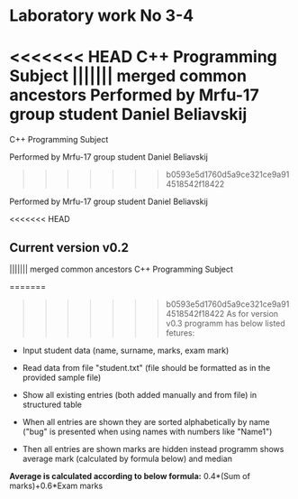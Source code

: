 # Laboratory work No 3-4

<<<<<<< HEAD
C++ Programming Subject
||||||| merged common ancestors
Performed by Mrfu-17 group student Daniel Beliavskij
=======
C++ Programming Subject

Performed by Mrfu-17 group student Daniel Beliavskij
>>>>>>> b0593e5d1760d5a9ce321ce9a914518542f18422

Performed by Mrfu-17 group student Daniel Beliavskij

<<<<<<< HEAD
## Current version v0.2

||||||| merged common ancestors
C++ Programming Subject

=======
>>>>>>> b0593e5d1760d5a9ce321ce9a914518542f18422
As for version v0.3 programm has below listed fetures:

* Input student data (name, surname, marks, exam mark)

* Read data from file "student.txt" (file should be formatted as in the provided sample file)

* Show all existing entries (both added manually and from file) in structured table

* When all entries are shown they are sorted alphabetically by name ("bug" is presented when using names with numbers like "Name1")

* Then all entries are shown marks are hidden instead programm shows average mark (calculated by formula below) and median

**Average is calculated according to below formula:**
0.4*(Sum of marks)+0.6*Exam marks
